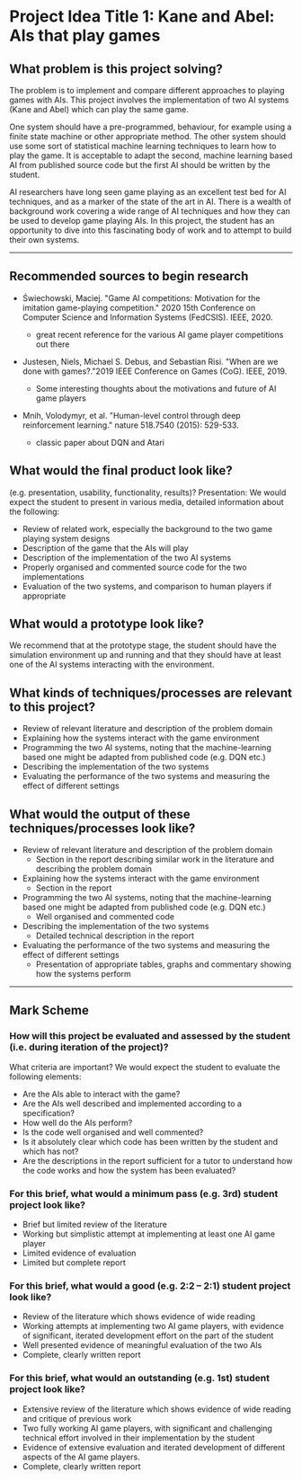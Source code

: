 
# **Project Idea Title 1: Kane and Abel: AIs that play games**
## **What problem is this project solving?**
The problem is to implement and compare different approaches to playing games with AIs.
This project involves the implementation of two AI systems (Kane and Abel) which can play the same
game.

One system should have a pre-programmed, behaviour, for example using a finite state
machine or other appropriate method.
The other system should use some sort of statistical machine
learning techniques to learn how to play the game. It is acceptable to adapt the second, machine
learning based AI from published source code but the first AI should be written by the student.

AI researchers have long seen game playing as an excellent test bed for AI techniques, and as a
marker of the state of the art in AI. There is a wealth of background work covering a wide range of AI
techniques and how they can be used to develop game playing AIs. In this project, the student has
an opportunity to dive into this fascinating body of work and to attempt to build their own systems.

---

## **Recommended sources to begin research**
+ Świechowski, Maciej. "Game AI competitions: Motivation for the imitation game-playing competition." 2020 15th Conference on Computer Science and Information Systems (FedCSIS). IEEE, 2020.
  + great recent reference for the various AI game player competitions out there

+ Justesen, Niels, Michael S. Debus, and Sebastian Risi. "When are we done with games?."2019 IEEE Conference on Games (CoG). IEEE, 2019.
  + Some interesting thoughts about the motivations and future of AI game players

+ Mnih, Volodymyr, et al. "Human-level control through deep reinforcement learning." nature 518.7540 (2015): 529-533.
  + classic paper about DQN and Atari

## **What would the final product look like?**
(e.g. presentation, usability, functionality, results)?
Presentation: We would expect the student to present in various media, detailed information about
the following:
+ Review of related work, especially the background to the two game playing system designs
+ Description of the game that the AIs will play
+ Description of the implementation of the two AI systems
+ Properly organised and commented source code for the two implementations
+ Evaluation of the two systems, and comparison to human players if appropriate

## **What would a prototype look like?**
We recommend that at the prototype stage, the student should have the simulation environment up
and running and that they should have at least one of the AI systems interacting with the
environment.

## **What kinds of techniques/processes are relevant to this project?**
+ Review of relevant literature and description of the problem domain
+ Explaining how the systems interact with the game environment
+ Programming the two AI systems, noting that the machine-learning based one might be adapted from published code (e.g. DQN etc.)
+ Describing the implementation of the two systems
+ Evaluating the performance of the two systems and measuring the effect of different settings

## **What would the output of these techniques/processes look like?**
+ Review of relevant literature and description of the problem domain
  + Section in the report describing similar work in the literature and describing the problem domain
+ Explaining how the systems interact with the game environment
  + Section in the report
+ Programming the two AI systems, noting that the machine-learning based one might be adapted from published code (e.g. DQN etc.)
  + Well organised and commented code
+ Describing the implementation of the two systems
  + Detailed technical description in the report
+ Evaluating the performance of the two systems and measuring the effect of different settings
  + Presentation of appropriate tables, graphs and commentary showing how the
systems perform


---

## **Mark Scheme**

### **How will this project be evaluated and assessed by the student (i.e. during iteration of the project)?**
What criteria are important?
We would expect the student to evaluate the following elements:
+ Are the AIs able to interact with the game?
+ Are the AIs well described and implemented according to a specification?
+ How well do the AIs perform?
+ Is the code well organised and well commented?
+ Is it absolutely clear which code has been written by the student and which has not?
+ Are the descriptions in the report sufficient for a tutor to understand how the code works and how the system has been evaluated?

### **For this brief, what would a minimum pass (e.g. 3rd) student project look like?**
+ Brief but limited review of the literature
+ Working but simplistic attempt at implementing at least one AI game player
+ Limited evidence of evaluation
+ Limited but complete report

### **For this brief, what would a good (e.g. 2:2 – 2:1) student project look like?**
+ Review of the literature which shows evidence of wide reading
+ Working attempts at implementing two AI game players, with evidence of significant, iterated development effort on the part of the student
+ Well presented evidence of meaningful evaluation of the two AIs
+ Complete, clearly written report

### **For this brief, what would an outstanding (e.g. 1st) student project look like?**
+ Extensive review of the literature which shows evidence of wide reading and critique of previous work
+ Two fully working AI game players, with significant and challenging technical effort involved in their implementation by the student
+ Evidence of extensive evaluation and iterated development of different aspects of the AI game players.
+ Complete, clearly written report